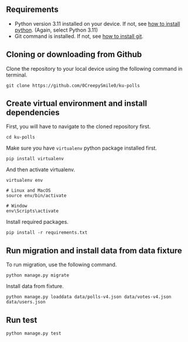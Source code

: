 ## Requirements
- Python version 3.11 installed on your device. If not, see [how to install python](https://pythontutorial.net/getting-started/install-python). (Again, select Python 3.11)
- Git command is installed. If not, see [how to install git](https://github.com/git-guides/install-git).

## Cloning or downloading from Github
Clone the repository to your local device using the following command in terminal.
```
git clone https://github.com/0CreepySmile0/ku-polls
```

## Create virtual environment and install dependencies
First, you will have to navigate to the cloned repository first.
```
cd ku-polls
```
Make sure you have `virtualenv` python package installed first.
```
pip install virtualenv
```
And then activate virtualenv.
```
virtualenv env

# Linux and MacOS
source env/bin/activate

# Window
env\Scripts\activate
```
Install required packages.
```
pip install -r requirements.txt
```

## Run migration and install data from data fixture
To run migration, use the following command.
```
python manage.py migrate
```
Install data from fixture.
```
python manage.py loaddata data/polls-v4.json data/votes-v4.json data/users.json
```

## Run test
```
python manage.py test
```
